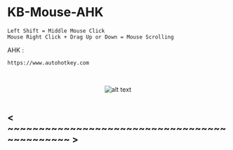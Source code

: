 # KB-Mouse-AHK

	Left Shift = Middle Mouse Click
	Mouse Right Click + Drag Up or Down = Mouse Scrolling
 
AHK :

	https://www.autohotkey.com

<br>

<div style="display: flex; flex-direction: row; align-items: center; justify-content: center;">
	

![alt text][logo]

[logo]: https://github.com/sp0res/KB-Mouse-AHK/blob/ff9ee79a3827a613bb961d762ade7eaa1f1dd171/image-removebg-preview.png "ooh elden ring"
 
</div>

## < ~~~~~~~~~~~~~~~~~~~~~~~~~~~~~~~~~~~~~~~~~~~~~ >
